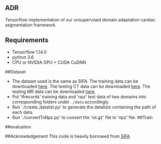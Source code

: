 ## ADR

Tensorflow implementation of our unsupervised domain adaptation cardiac segmentation framework. 





## Requirements
  
- Tensorflow 1.14.0
- python 3.6
- CPU or NVIDIA GPU + CUDA CuDNN

##Dataset
* The dataset used is the same as SIFA. The training data can be downloaded [here](https://drive.google.com/file/d/1m9NSHirHx30S8jvN0kB-vkd7LL0oWCq3/view). The testing CT data can be downloaded [here](https://drive.google.com/file/d/1SJM3RluT0wbR9ud_kZtZvCY0dR9tGq5V/view). The testing MR data can be downloaded [here](https://drive.google.com/file/d/1Bm2uU4hQmn5L3GwXz6I0vuCN3YVMEc8S/view?usp=sharing).
* Put 'tfrecords' training data and 'npz' test data of two domains into corresponding folders under `./data` accordingly.
* Run './create_datalist.py' to generate the datalists containing the path of each data.
* Run './convertToNpz.py' to convert the 'nii.gz' file to 'npz' file.
##Train


##evaluation


##Acknowledgement
This code is heavily borrowed from [SIFA](https://github.com/cchen-cc/SIFA)
